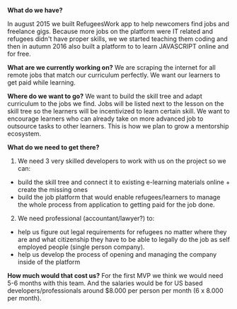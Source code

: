 **What do we have?**

In august 2015 we built RefugeesWork app to help newcomers find jobs and freelance gigs. Because more jobs on the platform were IT related and refugees didn't have proper skills, we
we started teaching them coding and then in autumn 2016 also built a platform to to learn JAVASCRIPT online and for free.

**What are we currently working on?**
We are scraping the internet for all remote jobs that match our curriculum perfectly. We want our learners to get paid while learning.

**Where do we want to go?**
We want to build the skill tree and adapt curriculum to the jobs we find. Jobs will be listed next to the lesson on the skill tree so the learners will be incentivized to learn  certain skill.
We want to encourage learners who can already take on more advanced job to outsource tasks to other learners. This is how we plan to grow a mentorship ecosystem.

**What do we need to get there?**
1. We need 3 very skilled developers to work with us on the project so we can:
- build the skill tree and connect it to existing e-learning materials online + create the missing ones
- build the job platform that would enable refugees/learners to manage the whole process from application to getting paid for the job done.

2. We need professional (accountant/lawyer?) to:
- help us figure out legal requirements for refugees no matter where they are  and what citizenship they have to be able to legally do the job as self employed people (single person company).
- help us develop the process of opening and managing the company inside of the platform

**How much would that cost us?**
For the first MVP we think we would need 5-6 months with this team. And the salaries would be for US based developers/professionals around $8.000 per person per month (6 x 8.000 per month).
